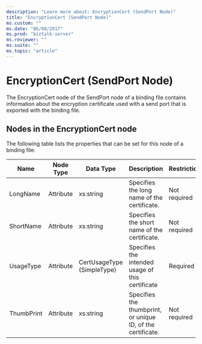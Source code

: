 ```yaml
---
description: "Learn more about: EncryptionCert (SendPort Node)"
title: "EncryptionCert (SendPort Node)"
ms.custom: ""
ms.date: "06/08/2017"
ms.prod: "biztalk-server"
ms.reviewer: ""
ms.suite: ""
ms.topic: "article"
---
```

# EncryptionCert (SendPort Node)
The EncryptionCert node of the SendPort node of a binding file contains information about the encryption certificate used with a send port that is exported with the binding file.  
  
## Nodes in the EncryptionCert node  
 The following table lists the properties that can be set for this node of a binding file:  
  
|**Name**|**Node Type**|**Data Type**|**Description**|**Restrictions**|**Comments**|  
|--------------|-------------------|-------------------|---------------------|----------------------|------------------|  
|LongName|Attribute|xs:string|Specifies the long name of the certificate.|Not required|Default value: empty|  
|ShortName|Attribute|xs:string|Specifies the short name of the certificate.|Not required|Default value: empty|  
|UsageType|Attribute|CertUsageType (SimpleType)|Specifies the intended usage of this certificate|Required|Default value: none<br /><br /> Possible values include those available in the [Microsoft.BizTalk.ExplorerOM.CertUsageType](/dotnet/api/microsoft.biztalk.explorerom.certusagetype) enumeration.|  
|ThumbPrint|Attribute|xs:string|Specifies the thumbprint, or unique ID, of the certificate.|Not required|Default value: empty|
